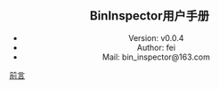 ## <center>BinInspector用户手册</center>   
* <center>Version: v0.0.4</center>  
* <center>Author: fei</center>  
* <center>Mail: bin_inspector@163.com</center>  

[前言](doc/user_manual/introduce.md)  
